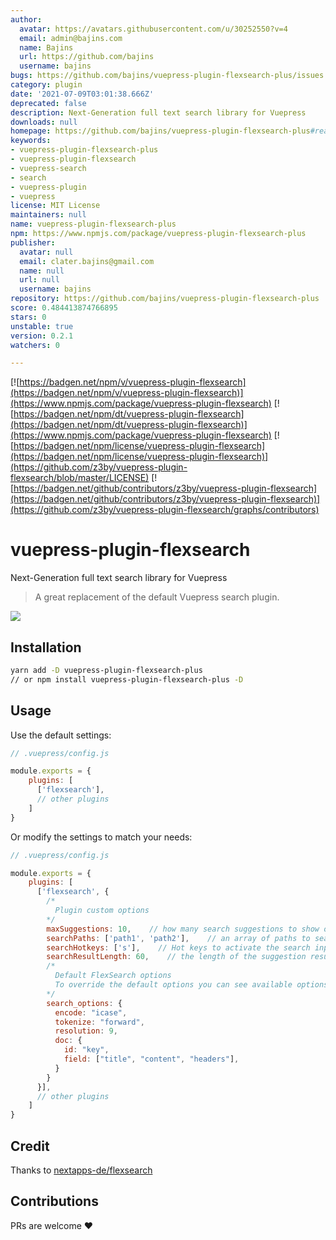 ```yaml
---
author:
  avatar: https://avatars.githubusercontent.com/u/30252550?v=4
  email: admin@bajins.com
  name: Bajins
  url: https://github.com/bajins
  username: bajins
bugs: https://github.com/bajins/vuepress-plugin-flexsearch-plus/issues
category: plugin
date: '2021-07-09T03:01:38.666Z'
deprecated: false
description: Next-Generation full text search library for Vuepress
downloads: null
homepage: https://github.com/bajins/vuepress-plugin-flexsearch-plus#readme
keywords:
- vuepress-plugin-flexsearch-plus
- vuepress-plugin-flexsearch
- vuepress-search
- search
- vuepress-plugin
- vuepress
license: MIT License
maintainers: null
name: vuepress-plugin-flexsearch-plus
npm: https://www.npmjs.com/package/vuepress-plugin-flexsearch-plus
publisher:
  avatar: null
  email: clater.bajins@gmail.com
  name: null
  url: null
  username: bajins
repository: https://github.com/bajins/vuepress-plugin-flexsearch-plus
score: 0.484413874766895
stars: 0
unstable: true
version: 0.2.1
watchers: 0

---
```


[![https://badgen.net/npm/v/vuepress-plugin-flexsearch](https://badgen.net/npm/v/vuepress-plugin-flexsearch)](https://www.npmjs.com/package/vuepress-plugin-flexsearch)
[![https://badgen.net/npm/dt/vuepress-plugin-flexsearch](https://badgen.net/npm/dt/vuepress-plugin-flexsearch)](https://www.npmjs.com/package/vuepress-plugin-flexsearch)
[![https://badgen.net/npm/license/vuepress-plugin-flexsearch](https://badgen.net/npm/license/vuepress-plugin-flexsearch)](https://github.com/z3by/vuepress-plugin-flexsearch/blob/master/LICENSE)
[![https://badgen.net/github/contributors/z3by/vuepress-plugin-flexsearch](https://badgen.net/github/contributors/z3by/vuepress-plugin-flexsearch)](https://github.com/z3by/vuepress-plugin-flexsearch/graphs/contributors)

# vuepress-plugin-flexsearch

Next-Generation full text search library for Vuepress

> A great replacement of the default Vuepress search plugin.

[![](https://gitpod.io/button/open-in-gitpod.svg)](https://gitpod.io/#github.com/bajins/vuepress-plugin-flexsearch-plus)

## Installation

```bash
yarn add -D vuepress-plugin-flexsearch-plus
// or npm install vuepress-plugin-flexsearch-plus -D

```

## Usage

Use the default settings:

```js
// .vuepress/config.js

module.exports = {
    plugins: [
      ['flexsearch'],
      // other plugins
    ]
}
```

Or modify the settings to match your needs:

```js
// .vuepress/config.js

module.exports = {
    plugins: [
      ['flexsearch', {
        /*
          Plugin custom options
        */
        maxSuggestions: 10,    // how many search suggestions to show on the menu, the default is 10.
        searchPaths: ['path1', 'path2'],    // an array of paths to search in, keep it null to search all docs.
        searchHotkeys: ['s'],    // Hot keys to activate the search input, the default is "s" but you can add more.
        searchResultLength: 60,    // the length of the suggestion result text by characters, the default is 60 characters.
        /*
          Default FlexSearch options
          To override the default options you can see available options at https://github.com/nextapps-de/flexsearch
        */
        search_options: {
          encode: "icase",
          tokenize: "forward",
          resolution: 9,
          doc: {
            id: "key",
            field: ["title", "content", "headers"],
          }
        }
      }],
      // other plugins
    ]
}
```

## Credit

Thanks to [nextapps-de/flexsearch](https://github.com/nextapps-de/flexsearch)

## Contributions

PRs are welcome :heart:
